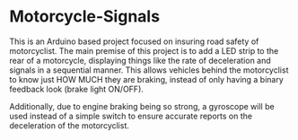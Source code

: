 # Motorcycle-Signals
This is an Arduino based project focused on insuring road safety of motorcyclist.
The main premise of this project is to add a LED strip to the rear of a motorcycle, displaying things like the rate of deceleration and signals in a sequential manner. This allows vehicles behind the motorcyclist to know just HOW MUCH they are braking, instead of only having a binary feedback look (brake light ON/OFF).

Additionally, due to engine braking being so strong, a gyroscope will be used instead of a simple switch to ensure accurate reports on the deceleration of the motorcyclist.